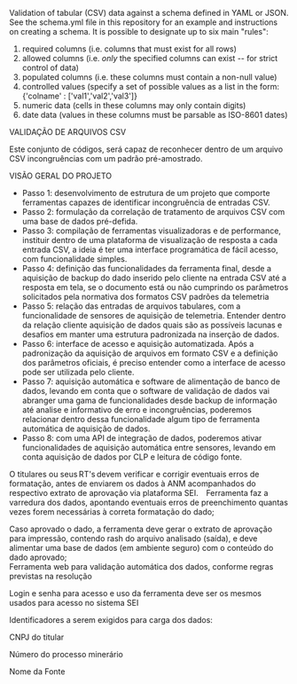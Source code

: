 Validation of tabular (CSV) data against a schema defined in YAML or JSON. See the schema.yml file in this repository for an example and instructions on creating a schema. It is possible to designate up to six main "rules":

  1. required columns (i.e. columns that must exist for all rows)
  2. allowed columns (i.e. *only* the specified columns can exist -- for strict control of data)
  3. populated columns (i.e. these columns must contain a non-null value)
  4. controlled values (specify a set of possible values as a list in the form: {'colname' : ['val1','val2','val3']}
  5. numeric data (cells in these columns may only contain digits)
  6. date data (values in these columns must be parsable as ISO-8601 dates)

VALIDAÇÃO DE ARQUIVOS CSV

Este conjunto de códigos, será capaz de reconhecer dentro de um arquivo CSV incongruências com um padrão pré-amostrado. 

VISÃO GERAL DO PROJETO
- Passo 1: desenvolvimento de estrutura de um projeto que comporte ferramentas capazes de identificar incongruência de entradas CSV.
- Passo 2: formulação da correlação de tratamento de arquivos CSV com uma base de dados pré-defida.
- Passo 3: compilação de ferramentas visualizadoras e de performance, instituir dentro de uma plataforma de visualização de resposta a cada entrada CSV, a ideia é ter uma interface programática de fácil acesso, com funcionalidade simples.
- Passo 4: definição das funcionalidades da ferramenta final, desde a aquisição de backup do dado inserido pelo cliente na entrada CSV até a resposta em tela, se o documento está ou não cumprindo os parâmetros solicitados pela normativa dos formatos CSV padrões da telemetria
- Passo 5: relação das entradas de arquivos tabulares, com a funcionalidade de sensores de aquisição de telemetria. Entender dentro da relação cliente aquisição de dados quais são as possíveis lacunas e desafios em manter uma estrutura padronizada na inserção de dados. 
- Passo 6: interface de acesso e aquisição automatizada. Após a padronização da aquisição de arquivos em formato CSV e a definição dos parâmetros oficiais, é preciso entender como a interface de acesso pode ser utilizada pelo cliente. 
- Passo 7: aquisição automática e software de alimentação de banco de dados, levando em conta que o software de validação de dados vai abranger uma gama de funcionalidades desde backup de informação até analise e informativo de erro e incongruências, poderemos relacionar dentro dessa funcionalidade algum tipo de ferramenta automática de aquisição de dados. 
- Passo 8: com uma API de integração de dados, poderemos ativar funcionalidades de aquisição automática entre sensores, levando em conta aquisição de dados por CLP e leitura de código fonte.
 
  

O titulares ou seus RT's devem verificar e corrigir eventuais erros de formatação, antes de enviarem os dados à ANM acompanhados do respectivo extrato de aprovação via plataforma SEI.    
Ferramenta faz a varredura dos dados, apontando eventuais erros de preenchimento quantas vezes forem necessárias à correta formatação do dado; 

Caso aprovado o dado, a ferramenta deve gerar o extrato de aprovação para impressão, contendo rash do arquivo analisado (saída), e deve alimentar uma base de dados (em ambiente seguro) com o conteúdo do dado aprovado;   
Ferramenta web para validação automática dos dados, conforme regras previstas na resolução 

Login e senha para acesso e uso da ferramenta deve ser os mesmos usados para acesso no sistema SEI 

Identificadores a serem exigidos para carga dos dados: 

CNPJ do titular 

Número do processo minerário 

Nome da Fonte
